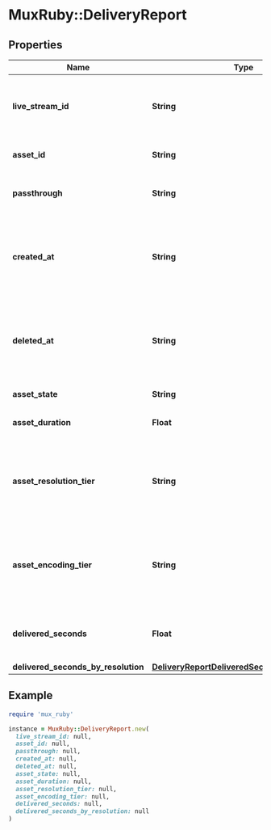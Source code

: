 # MuxRuby::DeliveryReport

## Properties

| Name | Type | Description | Notes |
| ---- | ---- | ----------- | ----- |
| **live_stream_id** | **String** | Unique identifier for the live stream that created the asset. | [optional] |
| **asset_id** | **String** | Unique identifier for the asset. | [optional] |
| **passthrough** | **String** | The &#x60;passthrough&#x60; value for the asset. | [optional] |
| **created_at** | **String** | Time at which the asset was created. Measured in seconds since the Unix epoch. | [optional] |
| **deleted_at** | **String** | If exists, time at which the asset was deleted. Measured in seconds since the Unix epoch. | [optional] |
| **asset_state** | **String** | The state of the asset. | [optional] |
| **asset_duration** | **Float** | The duration of the asset in seconds. | [optional] |
| **asset_resolution_tier** | **String** | The resolution tier that the asset was ingested at, affecting billing for ingest &amp; storage | [optional] |
| **asset_encoding_tier** | **String** | The encoding tier that the asset was ingested at. [See the encoding tiers guide for more details.](https://docs.mux.com/guides/use-encoding-tiers) | [optional] |
| **delivered_seconds** | **Float** | Total number of delivered seconds during this time window. | [optional] |
| **delivered_seconds_by_resolution** | [**DeliveryReportDeliveredSecondsByResolution**](DeliveryReportDeliveredSecondsByResolution.md) |  | [optional] |

## Example

```ruby
require 'mux_ruby'

instance = MuxRuby::DeliveryReport.new(
  live_stream_id: null,
  asset_id: null,
  passthrough: null,
  created_at: null,
  deleted_at: null,
  asset_state: null,
  asset_duration: null,
  asset_resolution_tier: null,
  asset_encoding_tier: null,
  delivered_seconds: null,
  delivered_seconds_by_resolution: null
)
```

